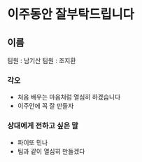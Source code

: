 # 이주동안 잘부탁드립니다

## 이름
팀원 : 남기산
팀원 : 조지환
    
### 각오
- 처음 배우는 마음처럼 열심히 하겠습니다
- 이주안에 꼭 잘 만들자


### 상대에게 전하고 싶은 말
- 파이또 민나 
- 팀과 같이 열심히 만들겠다